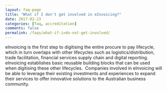 ```yaml
---
layout: faq-page
title: "What if I don't get involved in eInvoicing?"
date: 2017-02-23
categories: [faq, accreditation]
comments: false
permalink: /faqs/what-if-i=do-not-get-involved/
---
```

eInvoicing is the first step to digitising the entire procure to pay lifecycle, which in turn overlaps with other lifecycles such as logistics/distribution, trade facilitation, financial services supply chain and digital reporting. eInvoicing establishes basic reusable building blocks that can be used when digitising these other lifecycles.  Companies involved in eInvoicing will be able to leverage their existing investments and experiences to expand their services to offer innovative solutions to the Australian business community. 
